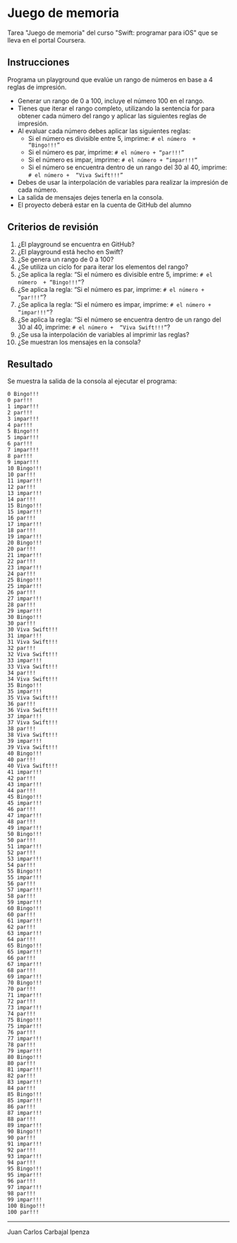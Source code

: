 # Juego de memoria
Tarea "Juego de memoria" del curso "Swift: programar para iOS" que se lleva en el portal Coursera.
## Instrucciones
Programa un playground que evalúe un rango de números en base a 4 reglas de impresión.
* Generar un rango de 0 a 100, incluye el número 100 en el rango.
* Tienes que iterar el rango completo, utilizando la sentencia for para obtener cada número del rango y aplicar las siguientes reglas de impresión.
* Al evaluar cada número debes aplicar las siguientes reglas:
  - Si el número es divisible entre 5, imprime: `# el número  + “Bingo!!!”`
  - Si el número es par, imprime: `# el número + “par!!!”`
  - Si el número es impar, imprime: `# el número + “impar!!!”`
  - Si el número se encuentra dentro de un rango del 30 al 40, imprime: `# el número +  “Viva Swift!!!”`
* Debes de usar la interpolación de variables para realizar la impresión de cada número.
* La salida de mensajes dejes tenerla en la consola.
* El proyecto deberá estar en la cuenta de GitHub del alumno

## Criterios de revisión
1. ¿El playground se encuentra en GitHub?
2. ¿El playground está hecho en Swift?
3. ¿Se genera un rango de 0 a 100?
4. ¿Se utiliza un ciclo for para iterar los elementos del rango?
5. ¿Se aplica la regla: “Si el número es divisible entre 5, imprime: `# el número  + “Bingo!!!”`?
6. ¿Se aplica la regla: “Si el número es par, imprime: `# el número + “par!!!”`?
7. ¿Se aplica la regla: “Si el número es impar, imprime: `# el número + “impar!!!”`?
8. ¿Se aplica la regla: “Si el número se encuentra dentro de un rango del 30 al 40, imprime: `# el número +  “Viva Swift!!!”`?
9. ¿Se usa la interpolación de variables al imprimir las reglas?
10. ¿Se muestran los mensajes en la consola?

## Resultado
Se muestra la salida de la consola al ejecutar el programa:
```
0 Bingo!!!
0 par!!!
1 impar!!!
2 par!!!
3 impar!!!
4 par!!!
5 Bingo!!!
5 impar!!!
6 par!!!
7 impar!!!
8 par!!!
9 impar!!!
10 Bingo!!!
10 par!!!
11 impar!!!
12 par!!!
13 impar!!!
14 par!!!
15 Bingo!!!
15 impar!!!
16 par!!!
17 impar!!!
18 par!!!
19 impar!!!
20 Bingo!!!
20 par!!!
21 impar!!!
22 par!!!
23 impar!!!
24 par!!!
25 Bingo!!!
25 impar!!!
26 par!!!
27 impar!!!
28 par!!!
29 impar!!!
30 Bingo!!!
30 par!!!
30 Viva Swift!!!
31 impar!!!
31 Viva Swift!!!
32 par!!!
32 Viva Swift!!!
33 impar!!!
33 Viva Swift!!!
34 par!!!
34 Viva Swift!!!
35 Bingo!!!
35 impar!!!
35 Viva Swift!!!
36 par!!!
36 Viva Swift!!!
37 impar!!!
37 Viva Swift!!!
38 par!!!
38 Viva Swift!!!
39 impar!!!
39 Viva Swift!!!
40 Bingo!!!
40 par!!!
40 Viva Swift!!!
41 impar!!!
42 par!!!
43 impar!!!
44 par!!!
45 Bingo!!!
45 impar!!!
46 par!!!
47 impar!!!
48 par!!!
49 impar!!!
50 Bingo!!!
50 par!!!
51 impar!!!
52 par!!!
53 impar!!!
54 par!!!
55 Bingo!!!
55 impar!!!
56 par!!!
57 impar!!!
58 par!!!
59 impar!!!
60 Bingo!!!
60 par!!!
61 impar!!!
62 par!!!
63 impar!!!
64 par!!!
65 Bingo!!!
65 impar!!!
66 par!!!
67 impar!!!
68 par!!!
69 impar!!!
70 Bingo!!!
70 par!!!
71 impar!!!
72 par!!!
73 impar!!!
74 par!!!
75 Bingo!!!
75 impar!!!
76 par!!!
77 impar!!!
78 par!!!
79 impar!!!
80 Bingo!!!
80 par!!!
81 impar!!!
82 par!!!
83 impar!!!
84 par!!!
85 Bingo!!!
85 impar!!!
86 par!!!
87 impar!!!
88 par!!!
89 impar!!!
90 Bingo!!!
90 par!!!
91 impar!!!
92 par!!!
93 impar!!!
94 par!!!
95 Bingo!!!
95 impar!!!
96 par!!!
97 impar!!!
98 par!!!
99 impar!!!
100 Bingo!!!
100 par!!!
```

***
Juan Carlos Carbajal Ipenza
